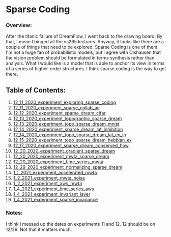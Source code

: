 # Sparse Coding

### Overview:

After the titanic failure of DreamFlow, I went back to the drawing board.  By that, I mean
I binged all the vs265 lectures.  Anyway, it looks like there are a couple of things that 
need to be explored. Sparse Coding is one of them.  I'm not a huge fan of probabilistic 
models, but I agree with Olshausen that the vision problem should be formulated in terms 
synthesis rather than analysis.  What I would like is a model that is able to anchor its
view in terms of a series of higher-order structures.  I think sparse coding is the way
to get there.

## Table of Contents:
1. [12_11_2020_experiment_exploring_sparse_coding](12_11_2020_experiment_exploring_sparse_coding)
2. [12_11_2020_experiment_sparse_collab_ae](12_11_2020_experiment_sparse_collab_ae)
3. [12_12_2020_experiment_sparse_dream_cifar](12_12_2020_experiment_sparse_dream_cifar)
4. [12_13_2020_experiment_topographic_sparse_dream](12_14_2020_experiment_topographic_sparse_dream)
5. [12_13_2020_experiment_topo_sparse_dream_mnist](12_13_2020_experiment_topo_sparse_dream_mnist)
6. [12_14_2020_experiment_sparse_dream_lat_inhibition](12_14_2020_experiment_sparse_dream_lat_inhibition)
7. [12_14_2020_experiment_topo_sparse_dream_lat_ex_in](12_14_2020_experiment_topo_sparse_dream_lat_ex_in)
8. [12_15_2020_experiment_topo_sparse_dream_hebbian_ex](12_15_2020_experiment_topo_sparse_dream_hebbian_ex)
9. [12_17_2020_experiment_sparse_dream_conserved_flow](12_17_2020_experiment_sparse_dream_conserved_flow)
10. [12_20_2020_experiment_gradient_sparse_dream](12_20_2020_experiment_gradient_sparse_dream)
11. [12_20_2020_experiment_mwta_sparse_dream](12_20_2020_experiment_mwta_sparse_dream)
12. [12_20_2020_experiment_time_series_mwta](12_20_2020_experiment_time_series_mwta)
13. [12_29_2020_experiment_normalizing_sparse_dream](12_29_2020_experiment_normalizing_sparse_dream)
14. [1_1_2021_experiment_accelerated_mwta](1_1_2021_experiment_accelerated_mwta)
15. [1_2_2021_experiment_mwta_noise](1_2_2021_experiment_mwta_noise)
16. [1_2_2021_experiment_aws_mwta](1_2_2021_experiment_aws_mwta)
17. [1_4_2021_experiment_time_series_aws](1_4_2021_experiment_time_series_aws)
18. [1_4_2021_experiment_invariant_layer](1_4_2021_experiment_invariant_layer)
19. [1_4_2021_experiment_sparse_invariance](1_4_2021_experiment_sparse_invariance)

### Notes:
I think I messed up the dates on experiments 11 and 12.  12 should be on 12/29.  Not that it matters much.